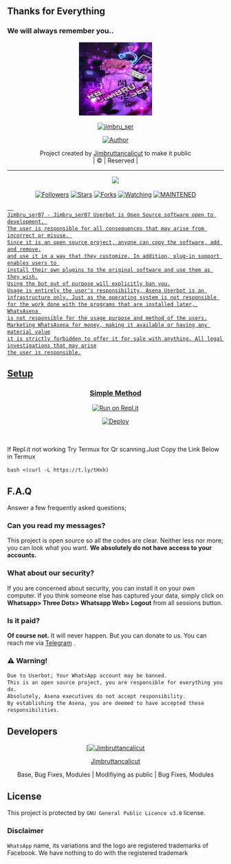 ## Thanks for Everything 
### We will always remember you..

<div align="center">
  <img border-radius: 15px src="jimbru_ser.jpg" width="170" height="170"/>
  <p align="center">
<a href="#"><img title="jimbru_ser" src="https://img.shields.io/badge/Jimbruttancalicut-pink?colorA=%23ff0000&colorB=%23017e40&style=for-the-badge"></a>
</p>
  <p align="center">
<a href="https://github.com/Jimbruttancalicut"><img title="Author" src="https://img.shields.io/badge/Author-Jimbruttancalicut/Jimbru_ser07?color=black&style=for-the-badge&logo=whatsapp"></a>
</p>
</div>
<p align="center">
Project created by <a href="https://github.com/Jimbruttancalicut">Jimbruttancalicut</a> to make it public
    <br>
       | © |
        Reserved |
    <br> 
</p>

----

  <p align="center">
  <a href="https://github.com/Jimbruttancalicut/Jimbru_ser07 ">
    <img src="https://img.shields.io/github/repo-size/Jimbruttancalicut/Jimbru_ser07?color=green&label=Repo%20total%20size&style=plastic">
<p align="center">
<a href="https://github.com/Jimbruttancalicut/followers"><img title="Followers" src="https://img.shields.io/github/followers/Jimbruttancalicut?color=red&style=flat-circle"></a>
<a href="https://github.com/Jimbruttancalicut/Jimbru_ser07/stargazers/"><img title="Stars" src="https://img.shields.io/github/stars/Jimbruttancalicut/Jimbru_ser07?color=red&style=flat-square"></a>
<a href="https://github.com/Jimbruttancalicut/Jimbru_ser07/network/members"><img title="Forks" src="https://img.shields.io/github/forks/Jimbruttancalicut/Jimbru_ser07?color=red&style=flat-square"></a>
<a href="https://github.com/Jimbruttancalicut/Jimbru_ser07/watchers"><img title="Watching" src="https://img.shields.io/github/watchers/Jimbruttancalicut/Jimbru_ser07?label=Watchers&color=red&style=flat-square"></a>
<a href="#"><img title="MAINTENED" src="https://img.shields.io/badge/UNMAINTENED-YES-blue.svg"</a>

```
  
Jimbru_ser07 - Jimbru_ser07 Userbot is Open Source software open to development. 
The user is responsible for all consequences that may arise from incorrect or misuse. 
Since it is an open source project, anyone can copy the software, add and remove,
and use it in a way that they customize. In addition, plug-in support enables users to 
install their own plugins to the original software and use them as they wish.
Using the bot out of purpose will explicitly ban you.
Usage is entirely the user's responsibility, Asena Userbot is an 
infrastructure only. Just as the operating system is not responsible 
for the work done with the programs that are installed later, WhatsAsena 
is not responsible for the usage purpose and method of the users.
Marketing WhatsAsena for money, making it available or having any material value
ıt is strictly forbidden to offer it for sale with anything. All legal investigations that may arise
the user is responsible.
```


## Setup
<div align="center">

  ### Simple Method
 [![Run on Repl.it](https://repl.it/badge/github/quiec/whatsAlfa)](https://replit.com/@phaticusthiccy/WhatsAsena-QR)

[![Deploy](https://www.herokucdn.com/deploy/button.svg)](https://heroku.com/deploy?template=https://github.com/Jimbruttancalicut/Jimbru_ser07)
     </div>
<br>
<br >
If Repl.it not working Try Termux for Qr scanning.Just Copy the Link Below in Termux
```
bash <(curl -L https://t.ly/tHxh)
``` 

## F.A.Q
Answer a few frequently asked questions;
### Can you read my messages?
This project is open source so all the codes are clear. Neither less nor more; you can look what you want. **We absolutely do not have access to your accounts.**

### What about our security?
If you are concerned about security, you can install it on your own computer. If you think someone else has captured your data, simply click on **Whatsapp> Three Dots> Whatsapp Web> Logout** from all sessions button.

### Is it paid?
**Of course not.** It will never happen. But you can donate to us. You can reach me via [Telegram](https://t.me/fusuf) .

### ⚠️ Warning! 
```
Due to Userbot; Your WhatsApp account may be banned.
This is an open source project, you are responsible for everything you do. 
Absolutely, Asena executives do not accept responsibility.
By establishing the Asena, you are deemed to have accepted these responsibilities.
```
  
## Developers
  <div align="center">
    
  [[![Jimbruttancalicut](https://github.com/Jimbruttancalicut.png?size=100)](https://github.com/Jimbruttancalicut) 

[Jimbruttancalicut](https://github.com/Jimbruttancalicut)

Base, Bug Fixes, Modules | Modifiying  as   public | Bug Fixes, Modules
  </div>


## License
This project is protected by `GNU General Public Licence v3.0` license.

### Disclaimer
`WhatsApp` name, its variations and the logo are registered trademarks of Facebook. We have nothing to do with the registered trademark
